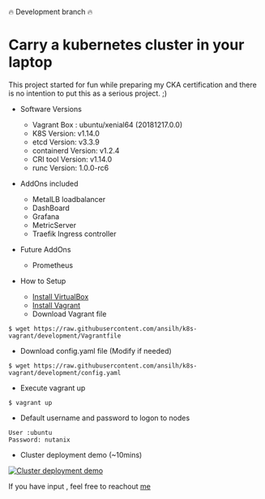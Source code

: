:fire: Development branch :fire:

# Carry a kubernetes cluster in your laptop

This project started for fun while preparing my CKA certification and there is no intention to put this as a serious project. ;)

* Software Versions
  - Vagrant Box : ubuntu/xenial64 (20181217.0.0)
  - K8S Version: v1.14.0
  - etcd Version: v3.3.9
  - containerd Version: v1.2.4
  - CRI tool Version: v1.14.0
  - runc Version: 1.0.0-rc6
* AddOns included
  - MetalLB loadbalancer
  - DashBoard
  - Grafana
  - MetricServer
  - Traefik Ingress controller
* Future AddOns
  - Prometheus

* How to Setup
  - [Install VirtualBox](https://www.virtualbox.org/wiki/Downloads)
  - [Install Vagrant](https://www.vagrantup.com/)
  - Download Vagrant file
```
$ wget https://raw.githubusercontent.com/ansilh/k8s-vagrant/development/Vagrantfile
```
 * Download config.yaml file (Modify if needed)
```
$ wget https://raw.githubusercontent.com/ansilh/k8s-vagrant/development/config.yaml
```
 * Execute vagrant up
```
$ vagrant up
```
* Default username and password to logon to nodes
```
User :ubuntu
Password: nutanix
```
* Cluster deployment demo (~10mins)

 [![Cluster deployment demo](https://raw.githubusercontent.com/ansilh/k8s-vagrant/development/k8s-demo.png)](https://www.youtube.com/watch?v=5bSrwGvdWw0&hd=1 "Cluster deployment demo")

If you have input , feel free to reachout [me](https://www.linkedin.com/in/ansil-h-%E2%98%81-48b61415/)
